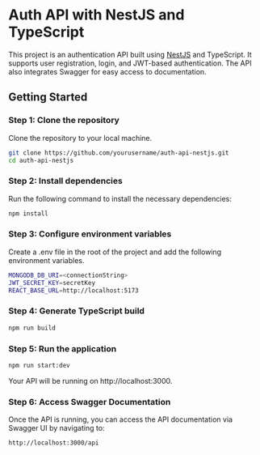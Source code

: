 # Auth API with NestJS and TypeScript

This project is an authentication API built using [NestJS](https://nestjs.com/) and TypeScript. It supports user registration, login, and JWT-based authentication. The API also integrates Swagger for easy access to documentation.

## Getting Started

### Step 1: Clone the repository

Clone the repository to your local machine.

```bash
git clone https://github.com/yourusername/auth-api-nestjs.git
cd auth-api-nestjs
```

### Step 2: Install dependencies

Run the following command to install the necessary dependencies:

```bash
npm install
```

### Step 3: Configure environment variables

Create a .env file in the root of the project and add the following environment variables.

```bash
MONGODB_DB_URI=<connectionString>
JWT_SECRET_KEY=secretKey
REACT_BASE_URL=http://localhost:5173

```

### Step 4: Generate TypeScript build

```bash
npm run build
```

### Step 5: Run the application

```bash
npm run start:dev
```

Your API will be running on http://localhost:3000.

### Step 6: Access Swagger Documentation

Once the API is running, you can access the API documentation via Swagger UI by navigating to:

```bash
http://localhost:3000/api

```